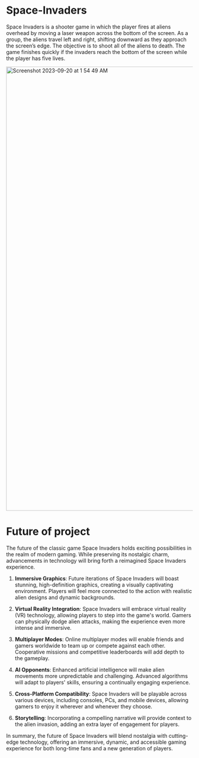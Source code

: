 # Space-Invaders
Space Invaders is a shooter game in which the player fires at aliens overhead by moving a laser weapon across the bottom of the screen. As a group, the aliens travel left and right, shifting downward as they approach the screen’s edge. The objective is to shoot all of the aliens to death. The game finishes quickly if the invaders reach the bottom of the screen while the player has five lives.

<img width="1197" alt="Screenshot 2023-09-20 at 1 54 49 AM" src="https://github.com/sarthakr007/Space-Invaders/assets/92045949/b7bc2ede-f504-4022-9e76-fcf3c25dc409">

# Future of project
The future of the classic game Space Invaders holds exciting possibilities in the realm of modern gaming. While preserving its nostalgic charm, advancements in technology will bring forth a reimagined Space Invaders experience.

1. **Immersive Graphics**: Future iterations of Space Invaders will boast stunning, high-definition graphics, creating a visually captivating environment. Players will feel more connected to the action with realistic alien designs and dynamic backgrounds.

2. **Virtual Reality Integration**: Space Invaders will embrace virtual reality (VR) technology, allowing players to step into the game's world. Gamers can physically dodge alien attacks, making the experience even more intense and immersive.

3. **Multiplayer Modes**: Online multiplayer modes will enable friends and gamers worldwide to team up or compete against each other. Cooperative missions and competitive leaderboards will add depth to the gameplay.

4. **AI Opponents**: Enhanced artificial intelligence will make alien movements more unpredictable and challenging. Advanced algorithms will adapt to players' skills, ensuring a continually engaging experience.

5. **Cross-Platform Compatibility**: Space Invaders will be playable across various devices, including consoles, PCs, and mobile devices, allowing gamers to enjoy it wherever and whenever they choose.

6. **Storytelling**: Incorporating a compelling narrative will provide context to the alien invasion, adding an extra layer of engagement for players.

In summary, the future of Space Invaders will blend nostalgia with cutting-edge technology, offering an immersive, dynamic, and accessible gaming experience for both long-time fans and a new generation of players.
